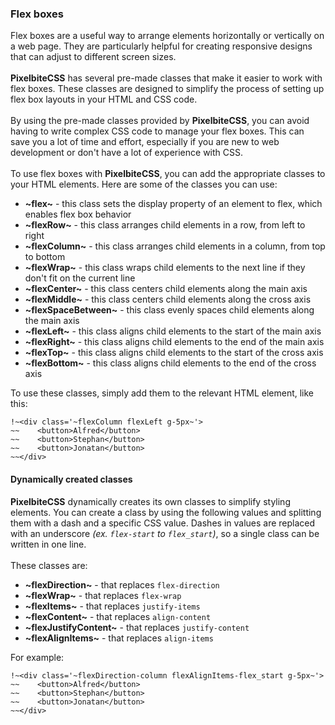 ### Flex boxes
Flex boxes are a useful way to arrange elements horizontally or vertically on a web page. They are particularly helpful for creating responsive designs that can adjust to different screen sizes.<br>
<br>
**PixelbiteCSS** has several pre-made classes that make it easier to work with flex boxes. These classes are designed to simplify the process of setting up flex box layouts in your HTML and CSS code.<br>
<br>
By using the pre-made classes provided by **PixelbiteCSS**, you can avoid having to write complex CSS code to manage your flex boxes. This can save you a lot of time and effort, especially if you are new to web development or don't have a lot of experience with CSS.<br>
<br>
To use flex boxes with **PixelbiteCSS**, you can add the appropriate classes to your HTML elements. Here are some of the classes you can use:
- **~flex~** - this class sets the display property of an element to flex, which enables flex box behavior
- **~flexRow~** - this class arranges child elements in a row, from left to right
- **~flexColumn~** - this class arranges child elements in a column, from top to bottom
- **~flexWrap~** - this class wraps child elements to the next line if they don't fit on the current line
- **~flexCenter~** - this class centers child elements along the main axis
- **~flexMiddle~** - this class centers child elements along the cross axis
- **~flexSpaceBetween~** - this class evenly spaces child elements along the main axis
- **~flexLeft~** - this class aligns child elements to the start of the main axis
- **~flexRight~** - this class aligns child elements to the end of the main axis
- **~flexTop~** - this class aligns child elements to the start of the cross axis
- **~flexBottom~** - this class aligns child elements to the end of the cross axis

To use these classes, simply add them to the relevant HTML element, like this:

```
!~<div class='~flexColumn flexLeft g-5px~'>
~~    <button>Alfred</button>
~~    <button>Stephan</button>
~~    <button>Jonatan</button>
~~</div>
```

#### Dynamically created classes
**PixelbiteCSS** dynamically creates its own classes to simplify styling elements. You can create a class by using the following values and splitting them with a dash and a specific CSS value. Dashes in values are replaced with an underscore _(ex. `flex-start` to `flex_start`)_, so a single class can be written in one line.<br>
<br>
These classes are:
- **~flexDirection~** - that replaces `flex-direction`
- **~flexWrap~** - that replaces `flex-wrap`
- **~flexItems~** - that replaces `justify-items`
- **~flexContent~** - that replaces `align-content`
- **~flexJustifyContent~** - that replaces `justify-content`
- **~flexAlignItems~** - that replaces `align-items`

For example:
```
!~<div class='~flexDirection-column flexAlignItems-flex_start g-5px~'>
~~    <button>Alfred</button>
~~    <button>Stephan</button>
~~    <button>Jonatan</button>
~~</div>
```